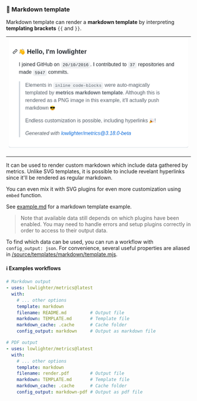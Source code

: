 ### 📒 Markdown template

Markdown template can render a **markdown template** by interpreting **templating brackets** `{{` and `}}`.

<table>
  <td align="center">
    <img src="https://github.com/lowlighter/lowlighter/blob/master/metrics.markdown.png">
    <img width="900" height="1" alt="">
  </td>
</table>

It can be used to render custom markdown which include data gathered by metrics.
Unlike SVG templates, it is possible to include revelant hyperlinks since it'll be rendered as regular markdown.

You can even mix it with SVG plugins for even more customization using `embed` function.

See [example.md](/source/templates/markdown/example.md) for a markdown template example.

> Note that available data still depends on which plugins have been enabled.
> You may need to handle errors and setup plugins correctly in order to access to their output data.

To find which data can be used, you can run a workflow with `config_output: json`.
For convenience, several useful properties are aliased in [/source/templates/markdown/template.mjs](/source/templates/markdown/template.mjs).

#### ℹ️ Examples workflows

```yaml
# Markdown output
- uses: lowlighter/metrics@latest
  with:
    # ... other options
    template: markdown
    filename: README.md         # Output file
    markdown: TEMPLATE.md       # Template file
    markdown_cache: .cache      # Cache folder
    config_output: markdown     # Output as markdown file
```

```yaml
# PDF output
- uses: lowlighter/metrics@latest
  with:
    # ... other options
    template: markdown
    filename: render.pdf        # Output file
    markdown: TEMPLATE.md       # Template file
    markdown_cache: .cache      # Cache folder
    config_output: markdown-pdf # Output as pdf file
```
